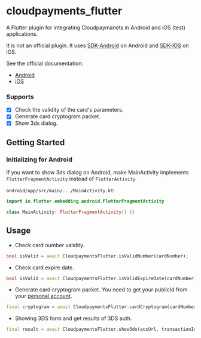 # cloudpayments_flutter

A Flutter plugin for integrating Cloudpaymanets in Android
and iOS (test) applications.



It is not an official plugin. It uses [SDK-Android](https://github.com/cloudpayments/SDK-Android) on Android and [SDK-IOS](https://github.com/cloudpayments/SDK-iOS)
on iOS.

See the official documentation:
- [Android](https://developers.cloudpayments.ru/#sdk-dlya-android)
- [iOS](https://developers.cloudpayments.ru/#sdk-dlya-ios)

### Supports

- [X] Check the validity of the card's parameters.
- [X] Generate card cryptogram packet.
- [X] Show 3ds dialog.

## Getting Started

### Initializing for Android

If you want to show 3ds dialog on Android, make MainActivity implements `FlutterFragmentActivity` instead of `FlutterActivity`

`android/app/src/main/.../MainActivity.kt`:

```kotlin
import io.flutter.embedding.android.FlutterFragmentActivity

class MainActivity: FlutterFragmentActivity() {}
```

## Usage

- Check card number validity.

```dart
bool isValid = await CloudpaymentsFlutter.isValidNumber(cardNumber);
```

- Check card expire date.

```dart
bool isValid = await CloudpaymentsFlutter.isValidExpireDate(cardNumber); // MM/yy
```

- Generate card cryptogram packet. You need to get your publicId from your [personal account](https://merchant.cloudpayments.ru/login).

```dart
final cryptogram = await CloudpaymentsFlutter.cardCryptogram(cardNumber, expireDate, cvcCode, publicId);
```

- Showing 3DS form and get results of 3DS auth.

```dart
final result = await CloudpaymentsFlutter.show3ds(acsUrl, transactionId, paReq);
```
